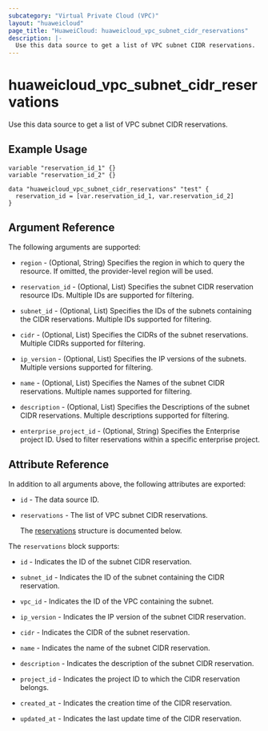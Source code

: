 ```yaml
---
subcategory: "Virtual Private Cloud (VPC)"
layout: "huaweicloud"
page_title: "HuaweiCloud: huaweicloud_vpc_subnet_cidr_reservations"
description: |-
  Use this data source to get a list of VPC subnet CIDR reservations.
---
```


# huaweicloud_vpc_subnet_cidr_reservations

Use this data source to get a list of VPC subnet CIDR reservations.

## Example Usage

```hcl
variable "reservation_id_1" {}
variable "reservation_id_2" {}

data "huaweicloud_vpc_subnet_cidr_reservations" "test" {
  reservation_id = [var.reservation_id_1, var.reservation_id_2]
}
```

## Argument Reference

The following arguments are supported:

* `region` - (Optional, String) Specifies the region in which to query the resource.
  If omitted, the provider-level region will be used.

* `reservation_id` - (Optional, List) Specifies the subnet CIDR reservation resource IDs.
  Multiple IDs are supported for filtering.

* `subnet_id` - (Optional, List) Specifies the IDs of the subnets containing the CIDR reservations.
  Multiple IDs supported for filtering.

* `cidr` - (Optional, List) Specifies the CIDRs of the subnet reservations. Multiple CIDRs supported for filtering.

* `ip_version` - (Optional, List) Specifies the IP versions of the subnets. Multiple versions supported for filtering.

* `name` - (Optional, List) Specifies the Names of the subnet CIDR reservations. Multiple names supported for filtering.

* `description` - (Optional, List) Specifies the Descriptions of the subnet CIDR reservations.
  Multiple descriptions supported for filtering.

* `enterprise_project_id` - (Optional, String) Specifies the Enterprise project ID.
  Used to filter reservations within a specific enterprise project.

## Attribute Reference

In addition to all arguments above, the following attributes are exported:

* `id` - The data source ID.

* `reservations` - The list of VPC subnet CIDR reservations.

  The [reservations](#reservations) structure is documented below.

<a name="reservations"></a>
The `reservations` block supports:

* `id` - Indicates the ID of the subnet CIDR reservation.

* `subnet_id` - Indicates the ID of the subnet containing the CIDR reservation.

* `vpc_id` - Indicates the ID of the VPC containing the subnet.

* `ip_version` - Indicates the IP version of the subnet CIDR reservation.

* `cidr` - Indicates the CIDR of the subnet reservation.

* `name` - Indicates the name of the subnet CIDR reservation.

* `description` - Indicates the description of the subnet CIDR reservation.

* `project_id` - Indicates the project ID to which the CIDR reservation belongs.

* `created_at` - Indicates the creation time of the CIDR reservation.

* `updated_at` - Indicates the last update time of the CIDR reservation.
